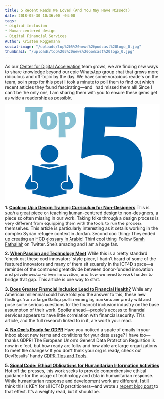 ```yaml
---
title: 5 Recent Reads We Loved (And You May Have Missed!)
date: 2018-05-30 10:36:00 -04:00
tags:
- Digital Inclusion
- Human-centered design
- Digital Financial Services
Author: Kristen Roggemann
social-image: "/uploads/top%205%20news%20podcast%20logo_0.jpg"
thumbnail: "/uploads/top%205%20news%20podcast%20logo_0.jpg"
---
```


As our [Center for Digital Acceleration](https://www.dai.com/news/dai-launches-the-center-for-digital-acceleration) team grows, we are finding new ways to share knowledge beyond our epic WhatsApp group chat that grows more ridiculous and off-topic by the day. We have some voracious readers on the team, so in prep for this post I took a minute to poll them to find out which recent articles they found fascinating—and I had missed them all! Since I can’t be the only one, I am sharing them with you to ensure these gems get as wide a readership as possible.

![top 5 news podcast logo_0.jpg](/uploads/top%205%20news%20podcast%20logo_0.jpg)

<!--more-->

**1. [Cooking Up a Design Training Curriculum for Non-Designers](https://medium.com/air-bel/cooking-up-a-design-training-curriculum-for-non-designers-dd6f9c648df0)** This is *such* a great piece on teaching human-centered design to non-designers, a piece so often missing in our work. Taking folks through a design process is very different from equipping them with the tools to run the process themselves. This article is particularly interesting as it details working in the complex Syrian refugee context in Jordan. Second cool thing: They ended up creating an [HCD glossary in Arabic](https://sites.google.com/view/mahali/glossary-%D9%85%D8%B9%D8%AC%D9%85?authuser=0)! Third cool thing: Follow [Sarah Fathallah](https://twitter.com/SFath) on Twitter. She’s amazing and I am a huge fan.

**2. [When Passion and Technology Meet](https://mobile.nytimes.com/2018/05/24/technology/when-passion-and-technology-meet.html)** While this is a pretty standard ‘check out these cool innovators’ style piece, I hadn’t heard of some of the featured innovators and many of them sit squarely in the ICT4D space—a reminder of the continued great divide between donor-funded innovation and private sector-driven innovation, and how we need to work harder to bridge that gap. This article is one way to start.

**3. [Does Greater Financial Inclusion Lead to Financial Health?](https://nextbillion.net/does-greater-inclusion-lead-to-financial-health/)** While any American millennial could have told you the answer to this, these new findings from a large Gallup poll in emerging markets are pretty wild and pose some serious questions for the financial inclusion industry on the base assumption of their work. Spoiler ahead—people’s access to financial services appears to have little correlation with financial security. This article, and the full research linked to in it, are worth your read.

**4. [No One’s Ready for GDPR](https://www.theverge.com/2018/5/22/17378688/gdpr-general-data-protection-regulation-eu)** Have you noticed a spate of emails in your inbox about new terms and conditions for your data usage? I have too—thanks GDPR! The European Union’s General Data Protection Regulation is now in effect, but how ready are folks and how able are large organizations to meet the changes? If you don’t think your org is ready, check out DevResults’ handy [GDPR Tips and Tools](http://help.devresults.com/help/gdpr-tips-and-tools).

**5. [Signal Code: Ethical Obligations for Humanitarian Information Activities](https://hhi.harvard.edu/publications/signal-code-ethical-obligations-humanitarian-information-activities)** Hot off the presses, this work seeks to provide comprehensive ethical guidance for the usage of technology and data in humanitarian response. While humanitarian response and development work are different, I still think this is KEY for all ICT4D practitioners—and wrote a [recent blog post ](https://dai-global-digital.com/a-do-no-harm-framework-for-ict4d-inspiration-from-switchpoint-2018.html)to that effect. It’s a weighty read, but it should be.
